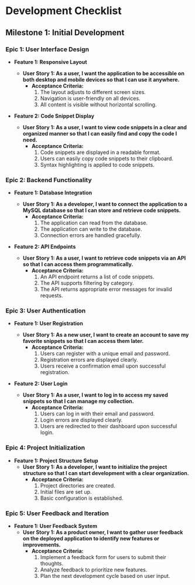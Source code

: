 # Development Checklist

## Milestone 1: Initial Development

### Epic 1: User Interface Design
- **Feature 1: Responsive Layout**
  - **User Story 1: As a user, I want the application to be accessible on both desktop and mobile devices so that I can use it anywhere.**
    - **Acceptance Criteria:**
      1. The layout adjusts to different screen sizes.
      2. Navigation is user-friendly on all devices.
      3. All content is visible without horizontal scrolling.

- **Feature 2: Code Snippet Display**
  - **User Story 1: As a user, I want to view code snippets in a clear and organized manner so that I can easily find and copy the code I need.**
    - **Acceptance Criteria:**
      1. Code snippets are displayed in a readable format.
      2. Users can easily copy code snippets to their clipboard.
      3. Syntax highlighting is applied to code snippets.

### Epic 2: Backend Functionality
- **Feature 1: Database Integration**
  - **User Story 1: As a developer, I want to connect the application to a MySQL database so that I can store and retrieve code snippets.**
    - **Acceptance Criteria:**
      1. The application can read from the database.
      2. The application can write to the database.
      3. Connection errors are handled gracefully.

- **Feature 2: API Endpoints**
  - **User Story 1: As a user, I want to retrieve code snippets via an API so that I can access them programmatically.**
    - **Acceptance Criteria:**
      1. An API endpoint returns a list of code snippets.
      2. The API supports filtering by category.
      3. The API returns appropriate error messages for invalid requests.

### Epic 3: User Authentication
- **Feature 1: User Registration**
  - **User Story 1: As a new user, I want to create an account to save my favorite snippets so that I can access them later.**
    - **Acceptance Criteria:**
      1. Users can register with a unique email and password.
      2. Registration errors are displayed clearly.
      3. Users receive a confirmation email upon successful registration.

- **Feature 2: User Login**
  - **User Story 1: As a user, I want to log in to access my saved snippets so that I can manage my collection.**
    - **Acceptance Criteria:**
      1. Users can log in with their email and password.
      2. Login errors are displayed clearly.
      3. Users are redirected to their dashboard upon successful login.

### Epic 4: Project Initialization
- **Feature 1: Project Structure Setup**
  - **User Story 1: As a developer, I want to initialize the project structure so that I can start development with a clear organization.**
    - **Acceptance Criteria:**
      1. Project directories are created.
      2. Initial files are set up.
      3. Basic configuration is established.

### Epic 5: User Feedback and Iteration
- **Feature 1: User Feedback System**
  - **User Story 1: As a product owner, I want to gather user feedback on the deployed application to identify new features or improvements.**
    - **Acceptance Criteria:**
      1. Implement a feedback form for users to submit their thoughts.
      2. Analyze feedback to prioritize new features.
      3. Plan the next development cycle based on user input.
